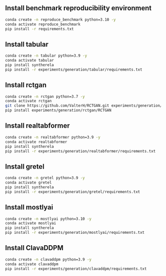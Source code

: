 ## Install benchmark reproducibility environment
```bash
conda create -n reproduce_benchmark python=3.10 -y
conda activate reproduce_benchmark
pip install -r requirements.txt
```

## Install tabular
```bash
conda create -n tabular python=3.9 -y
conda activate tabular
pip install syntherela
pip install -r experiments/generation/tabular/requirements.txt
```

## Install rctgan
```bash
conda create -n rctgan python=3.7 -y
conda activate rctgan
git clone https://github.com/ValterH/RCTGAN.git experiments/generation/rctgan/RCTGAN
pip install experiments/generation/rctgan/RCTGAN 
```

## Install realtabformer
```bash
conda create -n realtabformer python=3.9 -y
conda activate realtabformer
pip install syntherela
pip install -r experiments/generation/realtabformer/requirements.txt
```

## Install gretel
```bash
conda create -n gretel python=3.9 -y
conda activate gretel
pip install syntherela
pip install -r experiments/generation/gretel/requirements.txt
```

## Install mostlyai
```bash
conda create -n mostlyai python=3.10 -y
conda activate mostlyai
pip install syntherela
pip install -r experiments/generation/mostlyai/requirements.txt
```

## Install ClavaDDPM
```bash
conda create -n clavaddpm python=3.9 -y
conda activate clavaddpm
pip install -r experiments/generation/clavaddpm/requirements.txt
```
